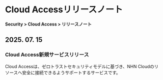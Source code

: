 # Cloud Accessリリースノート

**Security > Cloud Access > リリースノート**

## 2025. 07. 15

### Cloud Access新規サービスリリース

Cloud Accessは、ゼロトラストセキュリティモデルに基づき、NHN Cloudのリソースへ安全に接続できるようサポートするサービスです。
